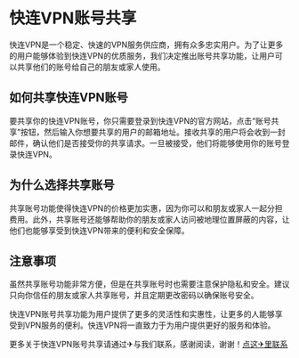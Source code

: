 # 快连VPN账号共享

快连VPN是一个稳定、快速的VPN服务供应商，拥有众多忠实用户。为了让更多的用户能够体验到快连VPN的优质服务，我们决定推出账号共享功能，让用户可以共享他们的账号给自己的朋友或家人使用。

## 如何共享快连VPN账号

要共享你的快连VPN账号，你只需要登录到快连VPN的官方网站，点击“账号共享”按钮，然后输入你想要共享的用户的邮箱地址。接收共享的用户将会收到一封邮件，确认他们是否接受你的共享请求。一旦被接受，他们将能够使用你的账号登录快连VPN。

## 为什么选择共享账号

共享账号功能使得快连VPN的价格更加实惠，因为你可以和朋友或家人一起分担费用。此外，共享账号还能够帮助你的朋友或家人访问被地理位置屏蔽的内容，让他们也能够享受到快连VPN带来的便利和安全保障。

## 注意事项

虽然共享账号功能非常方便，但是在共享账号时也需要注意保护隐私和安全。建议只向你信任的朋友或家人共享账号，并且定期更改密码以确保账号安全。

快连VPN账号共享功能为用户提供了更多的灵活性和实惠性，让更多的人能够享受到VPN服务的便利。快连VPN将一直致力于为用户提供更好的服务和体验。

更多关于快连VPN账号共享请通过✈与我们联系，感谢阅读，谢谢！[点这✈里联系](https://c.k02.cc)